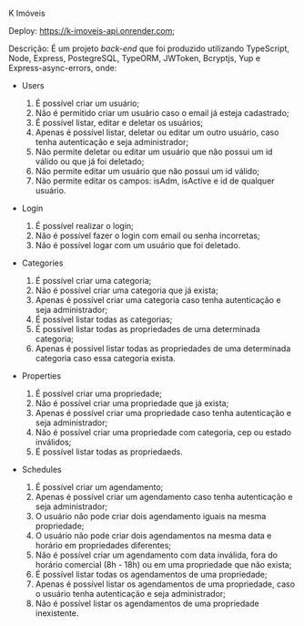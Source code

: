 K Imóveis 

Deploy: https://k-imoveis-api.onrender.com;

Descrição: É um projeto *back-end* que foi produzido utilizando TypeScript, Node, Express, PostegreSQL, TypeORM, JWToken, Bcryptjs, Yup e Express-async-errors, onde:

- Users
    1. É possível criar um usuário;
    2. Não é permitido criar um usuário caso o email já esteja cadastrado;
    3. É possível listar, editar e deletar os usuários;
    4. Apenas é possível listar, deletar ou editar um outro usuário, caso tenha autenticação e seja administrador;
    5. Não permite deletar ou editar um usuário que não possui um id válido ou que já foi deletado;
    6. Não permite editar um usuário que não possui um id válido;
    7. Não permite editar os campos: isAdm, isActive e id de qualquer usuário.

- Login
    1. É possível realizar o login;
    2. Não é possível fazer o login com email ou senha incorretas;
    3. Não é possível logar com um usuário que foi deletado.

- Categories
    1. É possível criar uma categoria;
    2. Não é possível criar uma categoria que já exista;
    3. Apenas é possível criar uma categoria caso tenha autenticação e seja administrador;
    4. É possível listar todas as categorias;
    5. É possível listar todas as propriedades de uma determinada categoria;
    6. Apenas é possível listar todas as propriedades de uma determinada categoria caso essa categoria exista.

- Properties
    1. É possível criar uma propriedade;
    2. Não é possível criar uma propriedade que já exista;
    3. Apenas é possível criar uma propriedade caso tenha autenticação e seja administrador;
    4. Não é possível criar uma propriedade com categoria, cep ou estado inválidos;
    5. É possível listar todas as propriedaeds.

- Schedules
    1. É possível criar um agendamento;
    2. Apenas é possível criar um agendamento caso tenha autenticação e seja administrador;
    3. O usuário não pode criar dois agendamento iguais na mesma propriedade;
    4. O usuário não pode criar dois agendamentos na mesma data e horário em propriedades diferentes;
    5. Não é possível criar um agendamento com data inválida, fora do horário comercial (8h - 18h) ou em uma propriedade que não exista;
    6. É possível listar todas os agendamentos de uma propriedade;
    7. Apenas é possível listar os agendamentos de uma propriedade, caso o usuário tenha autenticação e seja administrador;
    8. Não é possível listar os agendamentos de uma propriedade inexistente.